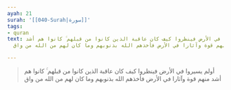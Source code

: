 ```yaml
---
ayah: 21
surah: '[[040-Surah|سورة]]'
tags:
- quran
text: أولم يسيروا في الأرض فينظروا كيف كان عاقبة الذين كانوا من قبلهم ۚ كانوا هم أشد
  منهم قوة وآثارا في الأرض فأخذهم الله بذنوبهم وما كان لهم من الله من واق

---
```

> أولم يسيروا في الأرض فينظروا كيف كان عاقبة الذين كانوا من قبلهم ۚ كانوا هم أشد منهم قوة وآثارا في الأرض فأخذهم الله بذنوبهم وما كان لهم من الله من واق
